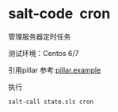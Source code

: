 # salt-code  cron 
管理服务器定时任务

测试环境：Centos 6/7

引用pillar 参考:[pillar.example](https://github.com/fandaye/salt-code/blob/master/cron/pillar.example)


执行

    salt-call state.sls cron
    
